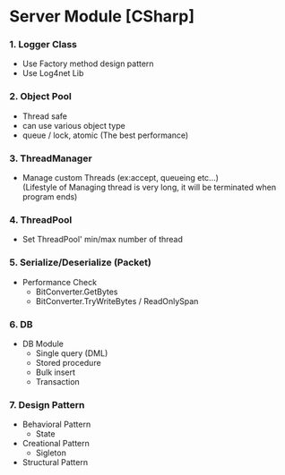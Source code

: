 # Server Module [CSharp]

### 1. Logger Class
* Use Factory method design pattern
* Use Log4net Lib


### 2. Object Pool
* Thread safe
* can use various object type
* queue / lock, atomic (The best performance)

### 3. ThreadManager 
* Manage custom Threads (ex:accept, queueing etc...)<br>
(Lifestyle of Managing thread is very long, it will be terminated when program ends)

### 4. ThreadPool
* Set ThreadPool' min/max number of thread

### 5. Serialize/Deserialize (Packet)
* Performance Check
  * BitConverter.GetBytes
  * BitConverter.TryWriteBytes / ReadOnlySpan

### 6. DB
* DB Module
  * Single query (DML)
  * Stored procedure
  * Bulk insert
  * Transaction

### 7. Design Pattern
* Behavioral Pattern
  * State
* Creational Pattern
  * Sigleton
* Structural Pattern
  
